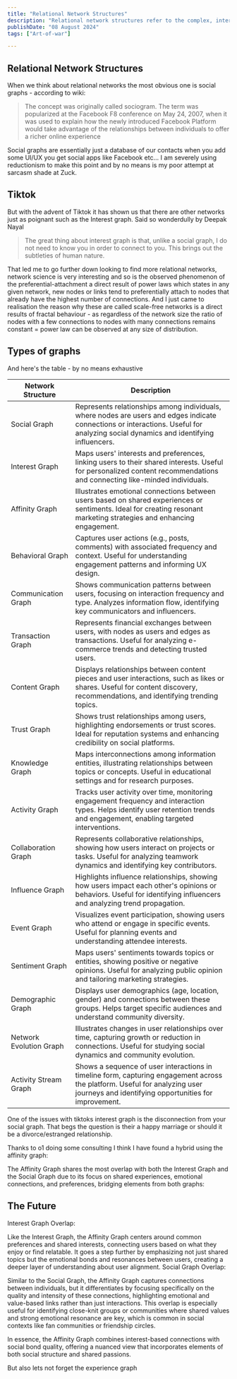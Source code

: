 ```yaml
---
title: "Relational Network Structures"
description: "Relational network structures refer to the complex, interconnected systems that represent entities (nodes) and their interactions (edges) within a defined context."
publishDate: "08 August 2024"
tags: ["Art-of-war"]

---
```


## Relational Network Structures

When we think about relational networks the most obvious one is social graphs - according to wiki:

> The concept was originally called sociogram. The term was popularized at the Facebook F8 conference on May 24, 2007, when it was used to explain how the newly introduced Facebook Platform would take advantage of the relationships between individuals to offer a richer online experience

Social graphs are essentially just a database of our contacts when you add some UI/UX you get social apps like Facebook etc... I am severely using reductionism to make this point and by no means is my poor attempt at sarcasm shade at Zuck.

## Tiktok

But with the advent of Tiktok it has shown us that there are other networks just as poignant such as the Interest graph. Said so wonderdully by Deepak Nayal

> The great thing about interest graph is that, unlike a social graph, I do not need to know you in order to connect to you. This brings out the subtleties of human nature.

That led me to go further down looking to find more relational networks, network science is very interesting and so is the observed phenomenon of the preferential-attachment a direct result of power laws which states in any given network, new nodes or links tend to preferentially attach to nodes that already have the highest number of connections. And I just came to realisation the reason why these are called scale-free networks is a direct results of fractal behaviour - as regardless of the network size the ratio of nodes with a few connections to nodes with many connections remains constant = power law can be observed at any size of distribution.

## Types of graphs

And here's the table - by no means exhaustive 

| Network Structure       | Description                                                                                                                                                                                      |
| ----------------------- | ------------------------------------------------------------------------------------------------------------------------------------------------------------------------------------------------ |
| Social Graph            | Represents relationships among individuals, where nodes are users and edges indicate connections or interactions. Useful for analyzing social dynamics and identifying influencers.               |
| Interest Graph          | Maps users' interests and preferences, linking users to their shared interests. Useful for personalized content recommendations and connecting like-minded individuals.                          |
| Affinity Graph          | Illustrates emotional connections between users based on shared experiences or sentiments. Ideal for creating resonant marketing strategies and enhancing engagement.                           |
| Behavioral Graph        | Captures user actions (e.g., posts, comments) with associated frequency and context. Useful for understanding engagement patterns and informing UX design.                                        |
| Communication Graph     | Shows communication patterns between users, focusing on interaction frequency and type. Analyzes information flow, identifying key communicators and influencers.                                |
| Transaction Graph       | Represents financial exchanges between users, with nodes as users and edges as transactions. Useful for analyzing e-commerce trends and detecting trusted users.                                 |
| Content Graph           | Displays relationships between content pieces and user interactions, such as likes or shares. Useful for content discovery, recommendations, and identifying trending topics.                    |
| Trust Graph             | Shows trust relationships among users, highlighting endorsements or trust scores. Ideal for reputation systems and enhancing credibility on social platforms.                                     |
| Knowledge Graph         | Maps interconnections among information entities, illustrating relationships between topics or concepts. Useful in educational settings and for research purposes.                              |
| Activity Graph          | Tracks user activity over time, monitoring engagement frequency and interaction types. Helps identify user retention trends and engagement, enabling targeted interventions.                     |
| Collaboration Graph     | Represents collaborative relationships, showing how users interact on projects or tasks. Useful for analyzing teamwork dynamics and identifying key contributors.                                |
| Influence Graph         | Highlights influence relationships, showing how users impact each other's opinions or behaviors. Useful for identifying influencers and analyzing trend propagation.                             |
| Event Graph             | Visualizes event participation, showing users who attend or engage in specific events. Useful for planning events and understanding attendee interests.                                          |
| Sentiment Graph         | Maps users' sentiments towards topics or entities, showing positive or negative opinions. Useful for analyzing public opinion and tailoring marketing strategies.                               |
| Demographic Graph       | Displays user demographics (age, location, gender) and connections between these groups. Helps target specific audiences and understand community diversity.                                    |
| Network Evolution Graph | Illustrates changes in user relationships over time, capturing growth or reduction in connections. Useful for studying social dynamics and community evolution.                                |
| Activity Stream Graph   | Shows a sequence of user interactions in timeline form, capturing engagement across the platform. Useful for analyzing user journeys and identifying opportunities for improvement.             |


One of the issues with tiktoks interest graph is the disconnection from your social graph. That begs the question is their a happy marriage or should it be a divorce/estranged relationship.

Thanks to o1 doing some consulting I think I have found a hybrid using the affinity graph:

The Affinity Graph shares the most overlap with both the Interest Graph and the Social Graph due to its focus on shared experiences, emotional connections, and preferences, bridging elements from both graphs:

## The Future

Interest Graph Overlap:

Like the Interest Graph, the Affinity Graph centers around common preferences and shared interests, connecting users based on what they enjoy or find relatable.
It goes a step further by emphasizing not just shared topics but the emotional bonds and resonances between users, creating a deeper layer of understanding about user alignment.
Social Graph Overlap:

Similar to the Social Graph, the Affinity Graph captures connections between individuals, but it differentiates by focusing specifically on the quality and intensity of these connections, highlighting emotional and value-based links rather than just interactions.
This overlap is especially useful for identifying close-knit groups or communities where shared values and strong emotional resonance are key, which is common in social contexts like fan communities or friendship circles.

In essence, the Affinity Graph combines interest-based connections with social bond quality, offering a nuanced view that incorporates elements of both social structure and shared passions.

But also lets not forget the experience graph